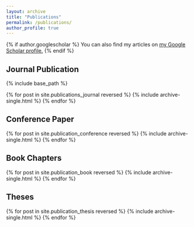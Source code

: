 ```yaml
---
layout: archive
title: "Publications"
permalink: /publications/
author_profile: true
---
```


{% if author.googlescholar %}
  You can also find my articles on <u><a href="{{author.googlescholar}}">my Google Scholar profile</a>.</u>
{% endif %}

Journal Publication
---
{% include base_path %}

{% for post in site.publications_journal reversed %}
  {% include archive-single.html %}
{% endfor %}


Conference Paper
---

{% for post in site.publication_conference reversed %}
  {% include archive-single.html %}
{% endfor %}

Book Chapters
---

{% for post in site.publication_book reversed %}
  {% include archive-single.html %}
{% endfor %}

Theses
---
{% for post in site.publication_thesis reversed %}
  {% include archive-single.html %}
{% endfor %}